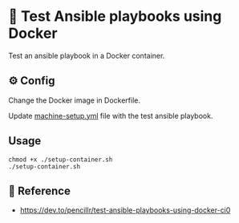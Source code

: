 # :pencil: Test Ansible playbooks using Docker

Test an ansible playbook in a Docker container.

## :gear: Config

Change the Docker image in Dockerfile.

Update [machine-setup.yml](machine-setup.yml) file with the test ansible playbook.

## Usage

```shell
chmod +x ./setup-container.sh
./setup-container.sh
```

## :link: Reference

- <https://dev.to/pencillr/test-ansible-playbooks-using-docker-ci0>
